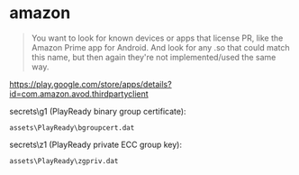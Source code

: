 # amazon

> You want to look for known devices or apps that license PR, like the Amazon
> Prime app for Android. And look for any .so that could match this name, but
> then again they're not implemented/used the same way.

https://play.google.com/store/apps/details?id=com.amazon.avod.thirdpartyclient

secrets\g1 (PlayReady binary group certificate):

~~~
assets\PlayReady\bgroupcert.dat
~~~

secrets\z1 (PlayReady private ECC group key):

~~~
assets\PlayReady\zgpriv.dat
~~~
